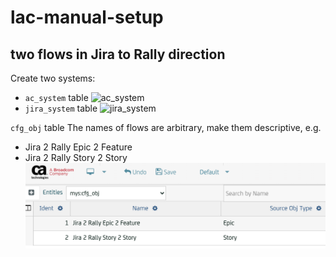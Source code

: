 # lac-manual-setup

## two flows in Jira to Rally direction

Create two systems:
* `ac_system` table
![ac_system](img/ac_system-J2R-S2R.png "ac_system")
* `jira_system` table
![jira_system](img/ac_system-J2R-S2R.png "jira_system")


`cfg_obj` table
The names of flows are arbitrary, make them descriptive, e.g.
* Jira 2 Rally Epic 2 Feature 
* Jira 2 Rally Story 2 Story
![cfg_obj](img/two-flows.png "cfg_obj")
